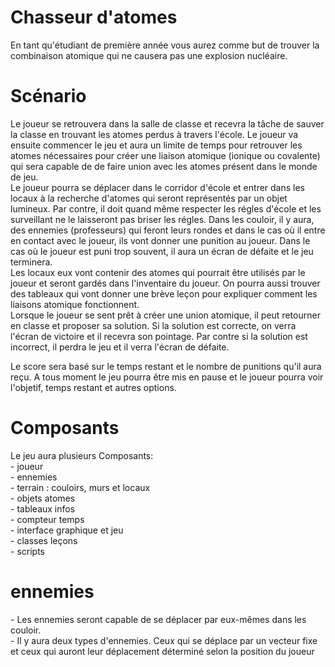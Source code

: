 <h1>Chasseur d'atomes</h1>
En tant qu'étudiant de première année vous aurez comme but de trouver la combinaison atomique qui ne causera pas une explosion nucléaire.

<h1>Scénario</h1>
<div>
Le joueur se retrouvera dans la salle de classe et recevra la tâche de sauver la classe en trouvant les atomes perdus à travers l'école.
Le joueur va ensuite commencer le jeu et aura un limite de temps pour retrouver les atomes nécessaires pour créer une liaison atomique (ionique ou covalente) qui sera capable de de faire union avec les atomes présent dans le monde de jeu.
</div>
<div>
Le joueur pourra se déplacer dans le corridor d'école et entrer dans les locaux à la recherche d'atomes qui seront représentés par un objet lumineux.
Par contre, il doit quand même respecter les régles d'école et les surveillant ne le laisseront pas briser les régles. Dans les couloir, il y aura,
des ennemies (professeurs) qui feront leurs rondes et dans le cas où il entre en contact avec le joueur, ils vont donner une punition au joueur.
Dans le cas où le joueur est puni trop souvent, il aura un écran de défaite et le jeu terminera.
</div>
<div>
Les locaux eux vont contenir des atomes qui pourrait être utilisés par le joueur et seront gardés dans l'inventaire du joueur. On pourra aussi trouver des tableaux qui vont donner une brève leçon
pour expliquer comment les liaisons atomique fonctionnent.
</div>
<div>
Lorsque le joueur se sent prêt à créer une union atomique, il peut retourner en classe et proposer sa solution. Si la solution est correcte, on verra l'écran de victoire et il recevra son pointage. Par contre si la solution est incorrect, il perdra le jeu et il verra l'écran de défaite.

Le score sera basé sur le temps restant et le nombre de punitions qu'il aura reçu.
A tous moment le jeu pourra être mis en pause et le joueur pourra voir l'objetif, temps restant et autres options.
</div>
<h1>Composants</h1>
Le jeu aura plusieurs Composants: <br>
- joueur <br>
- ennemies<br>
- terrain : couloirs, murs et locaux<br>
- objets atomes<br>
- tableaux infos<br>
- compteur temps<br>
- interface graphique et jeu<br>
- classes leçons <br>
- scripts<br>

<h1> ennemies </h1>
<div> 
- Les ennemies seront capable de se déplacer par eux-mêmes dans les couloir.<br>
- Il y aura deux types d'ennemies. Ceux qui se déplace par un vecteur fixe et ceux qui auront leur déplacement déterminé selon la position du joueur
</div>
